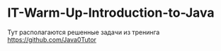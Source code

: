 # IT-Warm-Up-Introduction-to-Java
Тут располагаются решенные задачи из тренинга https://github.com/Java0Tutor
